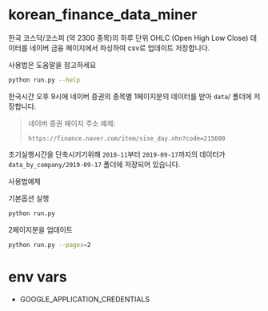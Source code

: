 # korean_finance_data_miner

한국 코스닥/코스피 (약 2300 종목)의 하루 단위 OHLC (Open High Low Close) 
데이터를 네이버 금융 페이지에서 파싱하여 csv로 업데이트 저장합니다.

사용법은 도움말을 참고하세요
```bash
python run.py --help
```

한국시간 오후 9시에 네이버 증권의 종목별 1페이지분의 데이터를 받아 `data`/ 폴더에 저장합니다.

> 네이버 증권 페이지 주소 예제:
>
> `https://finance.naver.com/item/sise_day.nhn?code=215600`

초기실행시간을 단축시키기위해 
`2018-11`부터 `2019-09-17`까지의 데이터가 `data_by_company/2019-09-17` 폴더에 저장되어 있습니다.

사용법예제

기본옵션 실행
```bash
python run.py
```

2페이지분을 업데이트
```bash
python run.py --pages=2
```

# env vars
* GOOGLE_APPLICATION_CREDENTIALS
